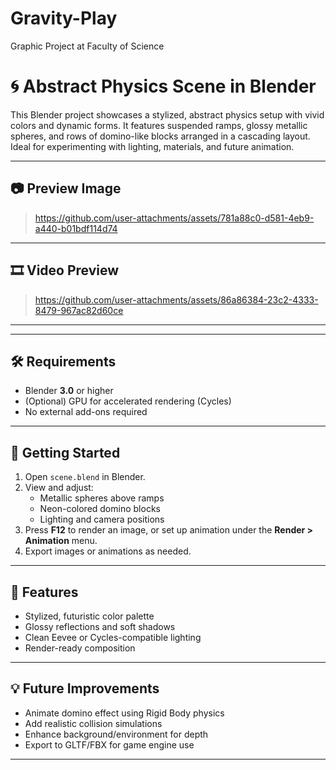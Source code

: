 # Gravity-Play
Graphic Project at Faculty of Science
# 🌀 Abstract Physics Scene in Blender

This Blender project showcases a stylized, abstract physics setup with vivid colors and dynamic forms. It features suspended ramps, glossy metallic spheres, and rows of domino-like blocks arranged in a cascading layout. Ideal for experimenting with lighting, materials, and future animation.

---

## 📷 Preview Image

> https://github.com/user-attachments/assets/781a88c0-d581-4eb9-a440-b01bdf114d74

---

## 🎞️ Video Preview

<!-- Replace the YouTube link below with your actual video link or local video file -->
> https://github.com/user-attachments/assets/86a86384-23c2-4333-8479-967ac82d60ce

---


---

## 🛠️ Requirements

- Blender **3.0** or higher  
- (Optional) GPU for accelerated rendering (Cycles)
- No external add-ons required

---

## 🚀 Getting Started

1. Open `scene.blend` in Blender.
2. View and adjust:
   - Metallic spheres above ramps
   - Neon-colored domino blocks
   - Lighting and camera positions
3. Press **F12** to render an image, or set up animation under the **Render > Animation** menu.
4. Export images or animations as needed.

---

## 🌈 Features

- Stylized, futuristic color palette
- Glossy reflections and soft shadows
- Clean Eevee or Cycles-compatible lighting
- Render-ready composition

---

## 💡 Future Improvements

- Animate domino effect using Rigid Body physics
- Add realistic collision simulations
- Enhance background/environment for depth
- Export to GLTF/FBX for game engine use

---



